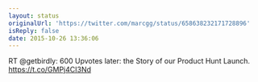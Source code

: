 ```yaml
---
layout: status
originalUrl: 'https://twitter.com/marcgg/status/658638232171728896'
isReply: false
date: 2015-10-26 13:36:06
---
```


RT @getbirdly: 600 Upvotes later: the Story of our Product Hunt Launch. https://t.co/GMPj4CI3Nd
